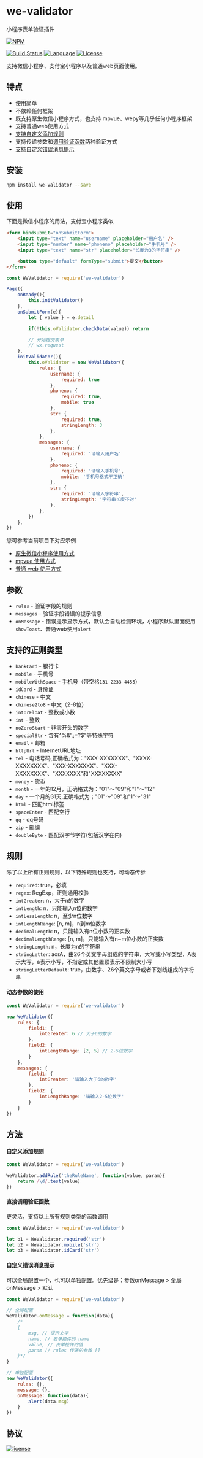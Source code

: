 # we-validator
小程序表单验证插件

[![NPM][img-npm]][url-npm]

[![Build Status][img-travis]][url-travis]
[![Language][img-javascript]][url-github]
[![License][img-mit]][url-mit]

支持微信小程序、支付宝小程序以及普通web页面使用。

## 特点

- 使用简单
- 不依赖任何框架
- 既支持原生微信小程序方式，也支持 mpvue、wepy等几乎任何小程序框架
- 支持普通web使用方式
- [支持自定义添加规则](#自定义添加规则)
- 支持传递参数和[调用验证函数](#直接调用验证函数)两种验证方式
- [支持自定义错误消息提示](#自定义错误消息提示)



## 安装

```bash
npm install we-validator --save
```


## 使用
下面是微信小程序的用法，支付宝小程序类似
```html
<form bindsubmit="onSubmitForm">
    <input type="text" name="username" placeholder="用户名" />
    <input type="number" name="phoneno" placeholder="手机号" />
    <input type="text" name="str" placeholder="长度为3的字符串" />

    <button type="default" formType="submit">提交</button>
</form>
```

```javascript
const WeValidator = require('we-validator')

Page({
    onReady(){
        this.initValidator()
    },
    onSubmitForm(e){
        let { value } = e.detail

        if(!this.oValidator.checkData(value)) return

        // 开始提交表单
        // wx.request
    },
    initValidator(){
        this.oValidator = new WeValidator({
            rules: {
                username: {
                    required: true
                },
                phoneno: {
                    required: true,
                    mobile: true
                },
                str: {
                    required: true,
                    stringLength: 3
                },
            },
            messages: {
                username: {
                    required: '请输入用户名'
                },
                phoneno: {
                    required: '请输入手机号',
                    mobile: '手机号格式不正确'
                },
                str: {
                    required: '请输入字符串',
                    stringLength: '字符串长度不对'
                },
            },
        })
    },
})
```

您可参考当前项目下对应示例
- [原生微信小程序使用方式](./example/wechat/pages/index/index.js)
- [mpvue 使用方式](./example/mpvue/src/pages/index/index.vue)
- [普通 web 使用方式](./example/web/index.html)

## 参数

- `rules` - 验证字段的规则
- `messages` - 验证字段错误的提示信息
- `onMessage` - 错误提示显示方式，默认会自动检测环境，小程序默认里面使用`showToast`、普通web使用`alert`

## 支持的正则类型

- `bankCard` - 银行卡
- `mobile` -  手机号
- `mobileWithSpace` -  手机号（带空格`131 2233 4455`）
- `idCard` -  身份证
- `chinese` -  中文
- `chinese2to8` -  中文（2-8位）
- `intOrFloat` -  整数或小数
- `int` -  整数
- `noZeroStart` -  非零开头的数字
- `specialStr` -  含有^%&',;=?$\"等特殊字符
- `email` -  邮箱
- `httpUrl` -  InternetURL地址
- `tel` -  电话号码,正确格式为："XXX-XXXXXXX"、"XXXX-XXXXXXXX"、"XXX-XXXXXXX"、"XXX-XXXXXXXX"、"XXXXXXX"和"XXXXXXXX"
- `money` -  货币
- `month` -  一年的12月，正确格式为："01"～"09"和"1"～"12"
- `day` -  一个月的31天,正确格式为；"01"～"09"和"1"～"31"
- `html` -  匹配html标签
- `spaceEnter` -  匹配空行
- `qq` -   qq号码
- `zip` -  邮编
- `doubleByte` -  匹配双字节字符(包括汉字在内)


## 规则
除了以上所有正则规则，以下特殊规则也支持，可动态传参

- `required`: true，必填
- `regex`: RegExp，正则通用校验
- `intGreater`: n，大于n的数字
- `intLength`: n，只能输入n位的数字
- `intLessLength`: n，至少n位数字
- `intLengthRange`: [n, m]，n到m位数字
- `decimalLength`: n，只能输入有n位小数的正实数
- `decimalLengthRange`: [n, m]，只能输入有n~m位小数的正实数
- `stringLength`: n，长度为n的字符串
- `stringLetter`: aorA，由26个英文字母组成的字符串，大写或小写类型，A表示大写，a表示小写，不指定或其他置顶表示不限制大小写
- `stringLetterDefault`: true，由数字、26个英文字母或者下划线组成的字符串

#### 动态参数的使用
```javascript
const WeValidator = require('we-validator')

new WeValidator({
    rules: {
        field1: {
            intGreater: 6 // 大于6的数字
        },
        field2: {
            intLengthRange: [2, 5] // 2-5位数字
        }
    },
    messages: {
        field1: {
            intGreater: '请输入大于6的数字'
        },
        field2: {
            intLengthRange: '请输入2-5位数字'
        }
    }
})
```

## 方法
#### 自定义添加规则
```javascript
const WeValidator = require('we-validator')

WeValidator.addRule('theRuleName', function(value, param){
    return /\d/.test(value)
})
```

#### 直接调用验证函数
更灵活，支持以上所有规则类型的函数调用
```javascript
const WeValidator = require('we-validator')

let b1 = WeValidator.required('str')
let b2 = WeValidator.mobile('str')
let b3 = WeValidator.idCard('str')
```

#### 自定义错误消息提示
可以全局配置一个，也可以单独配置。优先级是：参数onMessage > 全局onMessage > 默认
```javascript
const WeValidator = require('we-validator')

// 全局配置
WeValidator.onMessage = function(data){
    /*
    {
        msg, // 提示文字
        name, // 表单控件的 name
        value, // 表单控件的值
        param // rules 传递的参数 []
    }*/
}

// 单独配置
new WeValidator({
    rules: {},
    message: {},
    onMessage: function(data){
        alert(data.msg)
    }
})
```

## 协议

[![license][img-mit]][url-mit]


[url-github]: https://github.com/ChanceYu/we-validator
[url-npm]: https://www.npmjs.com/package/we-validator
[url-travis]: https://travis-ci.org/ChanceYu/we-validator
[url-mit]: https://opensource.org/licenses/mit-license.php

[img-npm]: https://nodei.co/npm/we-validator.png?compact=true
[img-travis]: https://travis-ci.org/ChanceYu/we-validator.svg?branch=master
[img-javascript]: https://img.shields.io/badge/language-JavaScript-brightgreen.svg
[img-mit]: https://img.shields.io/badge/license-MIT-blue.svg


